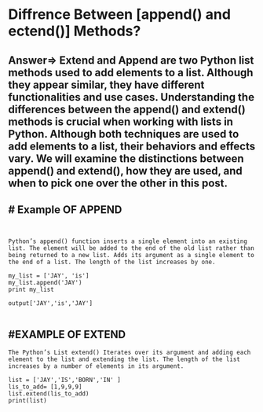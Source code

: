 # Diffrence Between [append() and ectend()] Methods?

## Answer=> Extend and Append are two Python list methods used to add elements to a list. Although they appear similar, they have different functionalities and use cases. Understanding the differences between the append() and extend() methods is crucial when working with lists in Python. Although both techniques are used to add elements to a list, their behaviors and effects vary. We will examine the distinctions between append() and extend(), how they are used, and when to pick one over the other in this post.

## # Example OF APPEND

```


Python’s append() function inserts a single element into an existing list. The element will be added to the end of the old list rather than being returned to a new list. Adds its argument as a single element to the end of a list. The length of the list increases by one.

my_list = ['JAY', 'is']
my_list.append('JAY')
print my_list

output['JAY','is','JAY']


```

## #EXAMPLE OF EXTEND

```
The Python’s List extend() Iterates over its argument and adding each element to the list and extending the list. The length of the list increases by a number of elements in its argument.

list = ['JAY','IS','BORN','IN' ]
lis_to_add= [1,9,9,9]
list.extend(lis_to_add)
print(list)

```
